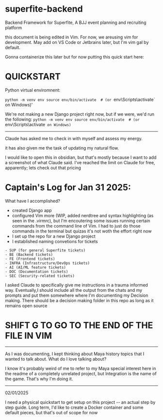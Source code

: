 # superfite-backend


Backend Framework for Superfite, A BJJ event planning and recruiting platform

this document is being edited in Vim. For now, we areusing vim for development. May add on VS Code or Jetbrains later, but I'm vim gal by default.

Gonna containerize this later but for now putting this quick start here:


# QUICKSTART

Python virtual enviromnent: 

`python -m venv env
source env/bin/activate  # (or `env\Scripts\activate` on Windows)'

We're not making a new Django project right now, but if we were, we'd run the following: 
`python -m venv env
source env/bin/activate  # (or `env\Scripts\activate` on Windows)`


-------


Claude has asked me to check in with myself and assess my energy. 

it has also given me the task of updating my natural flow. 

I would like to open this in obsidian, but that's mostly because I want to add a screenshot of what Claude said. I've reached the limit on Claude for free, apparently; lets check out that pricing

# Captain's Log for Jan 31 2025:

What have I accomplished?

 - created Django app
 - configured Vim more (WIP, added nerdtree and syntax highlighting (as seen in the .virmrc), but I'm encoutering some issues
   running certain commands from the command line of Vim. I had to just do those commands in the terminal but quizas it's not woth the effort right now
 - I set up the repo for a new Django project
 - I established naming convetions for tickets

```
- SUP (for general Superfite tickets)
- BE (Backend tickets)
- FE (Frontend tickets)
- INFRA (Infrastructure/DevOps tickets)
- AI (AI/ML feature tickets)
- DOC (Documentation tickets)
- SEC (Security-related tickets)

``` 

I asked Claude to specifically give me instructions in a trauma informed way. Eventually,I should include all the output from the chats and my prompts and put them somewhere where I'm documenting my Decision making. There should be a decision making folder in this repo as long as it remains open source

# SHIFT G TO GO TO THE END OF THE FILE IN VIM

---

As I was documenting, I kept thinking about Maya history topics that I wanted to talk about. 
What do I love talking about?

I know it's probably weird of me to refer to my Maya special interest here in the readme of a completely unrelated project, 
but Integration is the name of the game. That's why I'm doing it.

---

02/01/2025

I need a physical quickstart to get setup on this project -- an actual step by step guide. Long term, I'd like to create
a Docker container and some default pieces, but that's out of scope for now 
